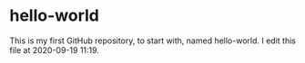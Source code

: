 # hello-world
This is my first GitHub repository, to start with, named hello-world.
I edit this file at 2020-09-19 11:19.
